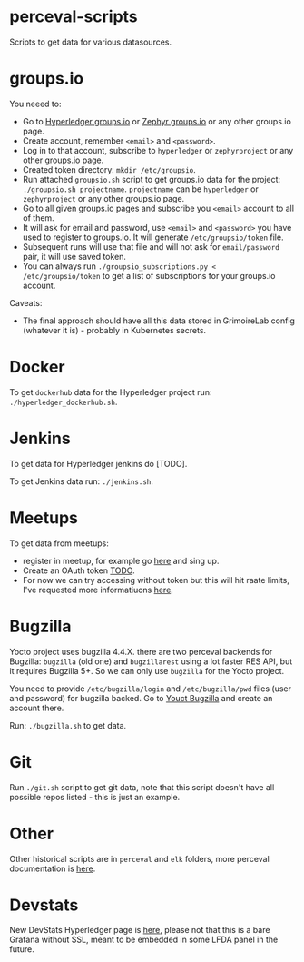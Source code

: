 # perceval-scripts
Scripts to get data for various datasources.


# groups.io

You neeed to:

- Go to [Hyperledger groups.io](https://lists.hyperledger.org/g/main) or [Zephyr groups.io](https://lists.zephyrproject.org/g/main) or any other groups.io page.
- Create account, remember `<email>` and `<password>`.
- Log in to that account, subscribe to `hyperledger` or `zephyrproject` or any other groups.io page.
- Created token directory: `mkdir /etc/groupsio`.
- Run attached `groupsio.sh` script to get groups.io data for the project: `./groupsio.sh projectname`. `projectname` can be `hyperledger` or `zephyrproject` or any other groups.io page.
- Go to all given groups.io pages and subscribe you `<email>` account to all of them.
- It will ask for email and password, use `<email>` and `<password>` you have used to register to groups.io. It will generate `/etc/groupsio/token` file.
- Subsequent runs will use that file and will not ask for `email/password` pair, it will use saved token.
- You can always run `./groupsio_subscriptions.py < /etc/groupsio/token` to get a list of subscriptions for your groups.io account.

Caveats:

- The final approach should have all this data stored in GrimoireLab config (whatever it is) - probably in Kubernetes secrets.


# Docker

To get `dockerhub` data for the Hyperledger project run: `./hyperledger_dockerhub.sh`.


# Jenkins

To get data for Hyperledger jenkins do [TODO].

To get Jenkins data run: `./jenkins.sh`.


# Meetups

To get data from meetups:

- register in meetup, for example go [here](https://www.meetup.com/pro/hyperledger) and sing up.
- Create an OAuth token [TODO](https://www.meetup.com/meetup_api/auth/#oauth2).
- For now we can try accessing without token but this will hit raate limits, I've requested more informatiuons [here](https://github.com/chaoss/grimoirelab-perceval/issues/541).


# Bugzilla

Yocto project uses bugzilla 4.4.X. there are two perceval backends for Bugzilla: `bugzilla` (old one) and `bugzillarest` using a lot faster RES API, but it requires Bugzilla 5+. So we can only use `bugzilla` for the Yocto project.

You need to provide `/etc/bugzilla/login` and `/etc/bugzilla/pwd` files (user and password) for bugzilla backed. Go to [Youct Bugzilla](https://bugzilla.yoctoproject.org) and create an account there.

Run: `./bugzilla.sh` to get data.


# Git

Run `./git.sh` script to get git data, note that this script doesn't have all possible repos listed - this is just an example.

# Other

Other historical scripts are in `perceval` and `elk` folders, more perceval documentation is [here](https://buildmedia.readthedocs.org/media/pdf/perceval/latest/perceval.pdf).


# Devstats

New DevStats Hyperledger page is [here](http://a2bbd9e20925911e99f1b066ec8f6d81-384019263.us-west-2.elb.amazonaws.com:3000), please not that this is a bare Grafana without SSL, meant to be embedded in some LFDA panel in the future.
